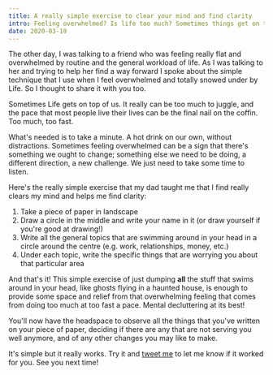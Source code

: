 ```yaml
---
title: A really simple exercise to clear your mind and find clarity
intro: Feeling overwhelmed? Is life too much? Sometimes things get on top of us. Here's a simple technique to help you feel better.
date: 2020-03-19
---
```


The other day, I was talking to a friend who was feeling really flat and overwhelmed by routine and the general workload of life. As I was talking to her and trying to help her find a way forward I spoke about the simple technique that I use when I feel overwhelmed and totally snowed under by Life. So I thought to share it with you too.

Sometimes Life gets on top of us. It really can be too much to juggle, and the pace that most people live their lives can be the final nail on the coffin. Too much, too fast.

What's needed is to take a minute. A hot drink on our own, without distractions. Sometimes feeling overwhelmed can be a sign that there's something we ought to change; something else we need to be doing, a different direction, a new challenge. We just need to take some time to listen.

Here's the really simple exercise that my dad taught me that I find really clears my mind and helps me find clarity:

1. Take a piece of paper in landscape
2. Draw a circle in the middle and write your name in it (or draw yourself if you're good at drawing!)
3. Write all the general topics that are swimming around in your head in a circle around the centre (e.g. work, relationships, money, etc.)
4. Under each topic, write the specific things that are worrying you about that particular area

And that's it! This simple exercise of just dumping **all** the stuff that swims around in your head, like ghosts flying in a haunted house, is enough to provide some space and relief from that overwhelming feeling that comes from doing too much at too fast a pace. Mental decluttering at its best!

You'll now have the headspace to observe all the things that you've written on your piece of paper, deciding if there are any that are not serving you well anymore, and of any other changes you may like to make.

It's simple but it really works. Try it and [tweet me](https://twitter.com/energybubble) to let me know if it worked for you. See you next time!
